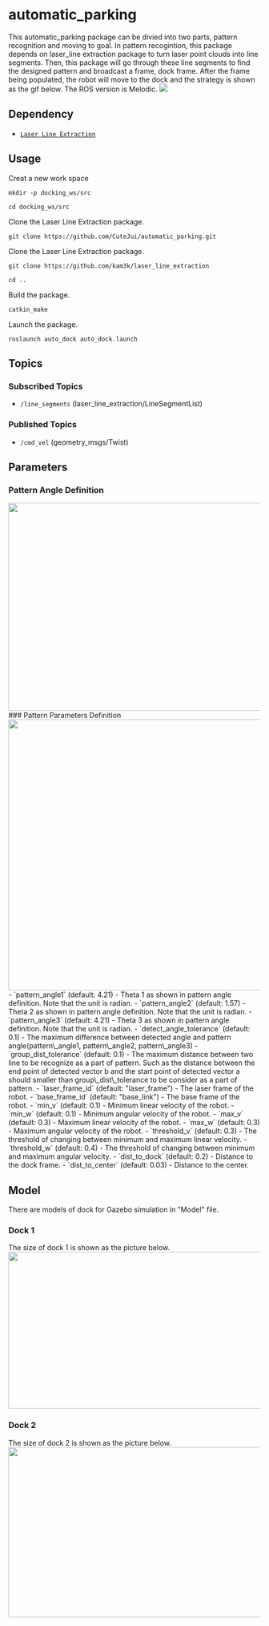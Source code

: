 # automatic_parking
This automatic_parking package can be divied into two parts, pattern recognition and moving to goal. In pattern recogintion, this package depends on laser_line extraction package to turn laser point clouds into line segments. Then, this package will go through these line segments to find the designed pattern and broadcast a frame, dock frame. After the frame being populated, the robot will move to the dock and the strategy is shown as the gif below. The ROS version is Melodic.
<img src="https://github.com/CuteJui/automatic_parking/master/readme_resource/docking_demo.gif"/>


## Dependency
- [`Laser Line Extraction`](https://github.com/kam3k/laser_line_extraction)

## Usage
Creat a new work space
```
mkdir -p docking_ws/src
```
```
cd docking_ws/src
```
Clone the Laser Line Extraction package.
```
git clone https://github.com/CuteJui/automatic_parking.git
```
Clone the Laser Line Extraction package.
```
git clone https://github.com/kam3k/laser_line_extraction
```
```
cd ..
```
Build the package.
```
catkin_make
```
Launch the package.
```
roslaunch auto_dock auto_dock.launch
```

## Topics
### Subscribed Topics
- `/line_segments` (laser\_line\_extraction/LineSegmentList)

### Published Topics
- `/cmd_vel` (geometry_msgs/Twist)

## Parameters
### Pattern Angle Definition
<img src="https://github.com/CuteJui/automatic_parking/master/readme_resource/pattern_angle.png" width="667" height="415"/>
### Pattern Parameters Definition
<img src="https://github.com/CuteJui/automatic_parking/master/readme_resource/pattern_parameters.png" width="871" height="541"/>
- `pattern_angle1` (default: 4.21)
	- Theta 1 as shown in pattern angle definition. Note that the unit is radian.
- `pattern_angle2` (default: 1.57)
	- Theta 2 as shown in pattern angle definition. Note that the unit is radian.
- `pattern_angle3` (default: 4.21)
	- Theta 3 as shown in pattern angle definition. Note that the unit is radian.
- `detect_angle_tolerance` (default: 0.1)
	- The maximum difference between detected angle and pattern angle(pattern\_angle1, pattern\_angle2, pattern\_angle3)
- `group_dist_tolerance` (default: 0.1)
	- The maximum distance between two line to be recognize as a part of pattern. Such as the distance between the end point of detected vector b and the start point of detected vector a should smaller than group\_dist\_tolerance to be consider as a part of pattern.
- `laser_frame_id` (default: "laser_frame")
	- The laser frame of the robot.
- `base_frame_id` (default: "base_link")
	- The base frame of the robot.
- `min_v` (default: 0.1)
	- Minimum linear velocity of the robot.
- `min_w` (default: 0.1)
	- Minimum angular velocity of the robot.
- `max_v` (default: 0.3)
	- Maximum linear velocity of the robot.
- `max_w` (default: 0.3)
 	- Maximum angular velocity of the robot.
- `threshold_v` (default: 0.3)
	- The threshold of changing between minimum and maximum linear velocity.
- `threshold_w` (default: 0.4)
	- The threshold of changing between minimum and maximum angular velocity.
- `dist_to_dock` (default: 0.2)
	- Distance to the dock frame.
- `dist_to_center` (default: 0.03)
	- Distance to the center.

## Model
There are models of dock for Gazebo simulation in "Model" file.
### Dock 1
The size of dock 1 is shown as the picture below.
<img src="https://github.com/CuteJui/automatic_parking/master/readme_resource/dock_1.png" width="598" height="313"/>
### Dock 2
The size of dock 2 is shown as the picture below.
<img src="https://github.com/CuteJui/automatic_parking/master/readme_resource/dock_2.png" width="658" height="340"/>
